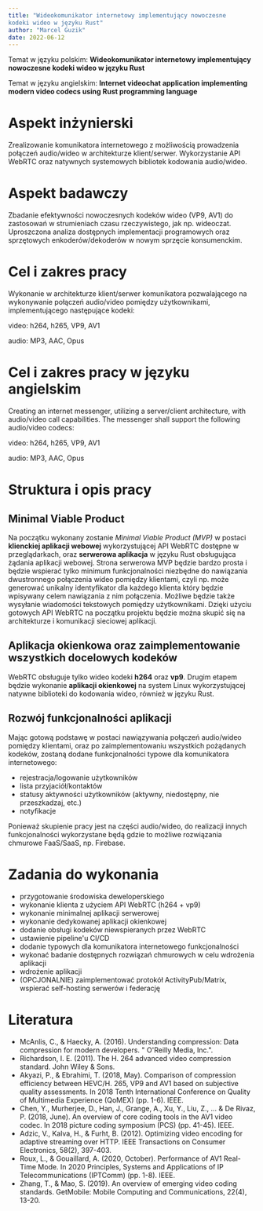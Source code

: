 ```yaml
---
title: "Wideokomunikator internetowy implementujący nowoczesne
kodeki wideo w języku Rust"
author: "Marcel Guzik"
date: 2022-06-12
---
```


Temat w języku polskim: **Wideokomunikator internetowy implementujący nowoczesne
kodeki wideo w języku Rust**

Temat w języku angielskim: **Internet videochat application implementing modern
video codecs using Rust programming language**

# Aspekt inżynierski

Zrealizowanie komunikatora internetowego z możliwością prowadzenia połączeń
audio/wideo w architekturze klient/serwer. Wykorzystanie API WebRTC oraz
natywnych systemowych bibliotek kodowania audio/wideo.

# Aspekt badawczy

Zbadanie efektywności nowoczesnych kodeków wideo (VP9, AV1) do zastosowań w
strumieniach czasu rzeczywistego, jak np. wideoczat. Uproszczona analiza
dostępnych implementacji programowych oraz sprzętowych enkoderów/dekoderów w
nowym sprzęcie konsumenckim.

# Cel i zakres pracy

Wykonanie w architekturze klient/serwer komunikatora pozwalającego na
wykonywanie połączeń audio/video pomiędzy użytkownikami, implementującego
następujące kodeki:

video: h264, h265, VP9, AV1

audio: MP3, AAC, Opus

# Cel i zakres pracy w języku angielskim

Creating an internet messenger, utilizing a server/client architecture, with
audio/video call capabilities. The messenger shall support the following
audio/video codecs:

video: h264, h265, VP9, AV1

audio: MP3, AAC, Opus

# Struktura i opis pracy

## Minimal Viable Product

Na początku wykonany zostanie _Minimal Viable Product (MVP)_ w postaci
**klienckiej aplikacji webowej** wykorzystującej API WebRTC dostępne w
przeglądarkach, oraz **serwerowa aplikacja** w języku Rust obsługująca żądania
aplikacji webowej. Strona serwerowa MVP będzie bardzo prosta i będzie wspierać
tylko minimum funkcjonalności niezbędne do nawiązania dwustronnego połączenia
wideo pomiędzy klientami, czyli np. może generować unikalny identyfikator dla
każdego klienta który będzie wpisywany celem nawiązania z nim połączenia.
Możliwe będzie także wysyłanie wiadomości tekstowych pomiędzy użytkownikami.
Dzięki użyciu gotowych API WebRTC na początku projektu będzie można skupić się
na architekturze i komunikacji sieciowej aplikacji.

## Aplikacja okienkowa oraz zaimplementowanie wszystkich docelowych kodeków

WebRTC obsługuje tylko wideo kodeki **h264** oraz **vp9**. Drugim etapem będzie
wykonanie **aplikacji okienkowej** na system Linux wykorzystującej natywne
biblioteki do kodowania wideo, również w języku Rust.

## Rozwój funkcjonalności aplikacji

Mając gotową podstawę w postaci nawiązywania połączeń audio/wideo pomiędzy
klientami, oraz po zaimplementowaniu wszystkich pożądanych kodeków, zostaną
dodane funkcjonalności typowe dla komunikatora internetowego:

-   rejestracja/logowanie użytkowników
-   lista przyjaciół/kontaktów
-   statusy aktywności użytkowników (aktywny, niedostępny, nie przeszkadzaj,
    etc.)
-   notyfikacje

Ponieważ skupienie pracy jest na części audio/wideo, do realizacji innych
funkcjonalności wykorzystane będą gdzie to możliwe rozwiązania chmurowe
FaaS/SaaS, np. Firebase.

# Zadania do wykonania

-   przygotowanie środowiska deweloperskiego
-   wykonanie klienta z użyciem API WebRTC (h264 + vp9)
-   wykonanie minimalnej aplikacji serwerowej
-   wykonanie dedykowanej aplikacji okienkowej
-   dodanie obsługi kodeków niewspieranych przez WebRTC
-   ustawienie pipeline'u CI/CD
-   dodanie typowych dla komunikatora internetowego funkcjonalności
-   wykonać badanie dostępnych rozwiązań chmurowych w celu wdrożenia aplikacji
-   wdrożenie aplikacji
-   (OPCJONALNIE) zaimplementować protokół ActivityPub/Matrix, wspierać
    self-hosting serwerów i federację

# Literatura

-   McAnlis, C., & Haecky, A. (2016). Understanding compression: Data compression
    for modern developers. " O'Reilly Media, Inc.".
-   Richardson, I. E. (2011). The H. 264 advanced video compression standard.
    John Wiley & Sons.
-   Akyazi, P., & Ebrahimi, T. (2018, May). Comparison of compression efficiency
    between HEVC/H. 265, VP9 and AV1 based on subjective quality assessments. In
    2018 Tenth International Conference on Quality of Multimedia Experience
    (QoMEX) (pp. 1-6). IEEE.
-   Chen, Y., Murherjee, D., Han, J., Grange, A., Xu, Y., Liu, Z., ... & De
    Rivaz, P. (2018, June). An overview of core coding tools in the AV1 video
    codec. In 2018 picture coding symposium (PCS) (pp. 41-45). IEEE.
-   Adzic, V., Kalva, H., & Furht, B. (2012). Optimizing video encoding for
    adaptive streaming over HTTP. IEEE Transactions on Consumer Electronics,
    58(2), 397-403.
-   Roux, L., & Gouaillard, A. (2020, October). Performance of AV1 Real-Time
    Mode. In 2020 Principles, Systems and Applications of IP Telecommunications
    (IPTComm) (pp. 1-8). IEEE.
-   Zhang, T., & Mao, S. (2019). An overview of emerging video coding standards.
    GetMobile: Mobile Computing and Communications, 22(4), 13-20.
